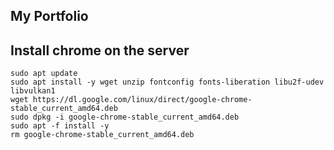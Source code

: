 ## My Portfolio

## Install chrome on the server

```
sudo apt update
sudo apt install -y wget unzip fontconfig fonts-liberation libu2f-udev libvulkan1
wget https://dl.google.com/linux/direct/google-chrome-stable_current_amd64.deb
sudo dpkg -i google-chrome-stable_current_amd64.deb
sudo apt -f install -y
rm google-chrome-stable_current_amd64.deb
```